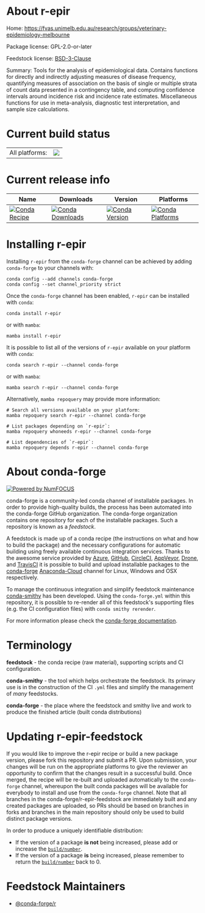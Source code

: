 About r-epir
============

Home: https://fvas.unimelb.edu.au/research/groups/veterinary-epidemiology-melbourne

Package license: GPL-2.0-or-later

Feedstock license: [BSD-3-Clause](https://github.com/conda-forge/r-epir-feedstock/blob/main/LICENSE.txt)

Summary: Tools for the analysis of epidemiological data. Contains functions for directly and indirectly adjusting measures of disease frequency, quantifying measures of association on the basis of single or multiple strata of count data presented in a contingency table, and computing confidence intervals around incidence risk and incidence rate estimates. Miscellaneous functions for use in meta-analysis, diagnostic test interpretation, and sample size calculations.

Current build status
====================


<table><tr><td>All platforms:</td>
    <td>
      <a href="https://dev.azure.com/conda-forge/feedstock-builds/_build/latest?definitionId=11158&branchName=main">
        <img src="https://dev.azure.com/conda-forge/feedstock-builds/_apis/build/status/r-epir-feedstock?branchName=main">
      </a>
    </td>
  </tr>
</table>

Current release info
====================

| Name | Downloads | Version | Platforms |
| --- | --- | --- | --- |
| [![Conda Recipe](https://img.shields.io/badge/recipe-r--epir-green.svg)](https://anaconda.org/conda-forge/r-epir) | [![Conda Downloads](https://img.shields.io/conda/dn/conda-forge/r-epir.svg)](https://anaconda.org/conda-forge/r-epir) | [![Conda Version](https://img.shields.io/conda/vn/conda-forge/r-epir.svg)](https://anaconda.org/conda-forge/r-epir) | [![Conda Platforms](https://img.shields.io/conda/pn/conda-forge/r-epir.svg)](https://anaconda.org/conda-forge/r-epir) |

Installing r-epir
=================

Installing `r-epir` from the `conda-forge` channel can be achieved by adding `conda-forge` to your channels with:

```
conda config --add channels conda-forge
conda config --set channel_priority strict
```

Once the `conda-forge` channel has been enabled, `r-epir` can be installed with `conda`:

```
conda install r-epir
```

or with `mamba`:

```
mamba install r-epir
```

It is possible to list all of the versions of `r-epir` available on your platform with `conda`:

```
conda search r-epir --channel conda-forge
```

or with `mamba`:

```
mamba search r-epir --channel conda-forge
```

Alternatively, `mamba repoquery` may provide more information:

```
# Search all versions available on your platform:
mamba repoquery search r-epir --channel conda-forge

# List packages depending on `r-epir`:
mamba repoquery whoneeds r-epir --channel conda-forge

# List dependencies of `r-epir`:
mamba repoquery depends r-epir --channel conda-forge
```


About conda-forge
=================

[![Powered by
NumFOCUS](https://img.shields.io/badge/powered%20by-NumFOCUS-orange.svg?style=flat&colorA=E1523D&colorB=007D8A)](https://numfocus.org)

conda-forge is a community-led conda channel of installable packages.
In order to provide high-quality builds, the process has been automated into the
conda-forge GitHub organization. The conda-forge organization contains one repository
for each of the installable packages. Such a repository is known as a *feedstock*.

A feedstock is made up of a conda recipe (the instructions on what and how to build
the package) and the necessary configurations for automatic building using freely
available continuous integration services. Thanks to the awesome service provided by
[Azure](https://azure.microsoft.com/en-us/services/devops/), [GitHub](https://github.com/),
[CircleCI](https://circleci.com/), [AppVeyor](https://www.appveyor.com/),
[Drone](https://cloud.drone.io/welcome), and [TravisCI](https://travis-ci.com/)
it is possible to build and upload installable packages to the
[conda-forge](https://anaconda.org/conda-forge) [Anaconda-Cloud](https://anaconda.org/)
channel for Linux, Windows and OSX respectively.

To manage the continuous integration and simplify feedstock maintenance
[conda-smithy](https://github.com/conda-forge/conda-smithy) has been developed.
Using the ``conda-forge.yml`` within this repository, it is possible to re-render all of
this feedstock's supporting files (e.g. the CI configuration files) with ``conda smithy rerender``.

For more information please check the [conda-forge documentation](https://conda-forge.org/docs/).

Terminology
===========

**feedstock** - the conda recipe (raw material), supporting scripts and CI configuration.

**conda-smithy** - the tool which helps orchestrate the feedstock.
                   Its primary use is in the construction of the CI ``.yml`` files
                   and simplify the management of *many* feedstocks.

**conda-forge** - the place where the feedstock and smithy live and work to
                  produce the finished article (built conda distributions)


Updating r-epir-feedstock
=========================

If you would like to improve the r-epir recipe or build a new
package version, please fork this repository and submit a PR. Upon submission,
your changes will be run on the appropriate platforms to give the reviewer an
opportunity to confirm that the changes result in a successful build. Once
merged, the recipe will be re-built and uploaded automatically to the
`conda-forge` channel, whereupon the built conda packages will be available for
everybody to install and use from the `conda-forge` channel.
Note that all branches in the conda-forge/r-epir-feedstock are
immediately built and any created packages are uploaded, so PRs should be based
on branches in forks and branches in the main repository should only be used to
build distinct package versions.

In order to produce a uniquely identifiable distribution:
 * If the version of a package **is not** being increased, please add or increase
   the [``build/number``](https://docs.conda.io/projects/conda-build/en/latest/resources/define-metadata.html#build-number-and-string).
 * If the version of a package **is** being increased, please remember to return
   the [``build/number``](https://docs.conda.io/projects/conda-build/en/latest/resources/define-metadata.html#build-number-and-string)
   back to 0.

Feedstock Maintainers
=====================

* [@conda-forge/r](https://github.com/conda-forge/r/)

